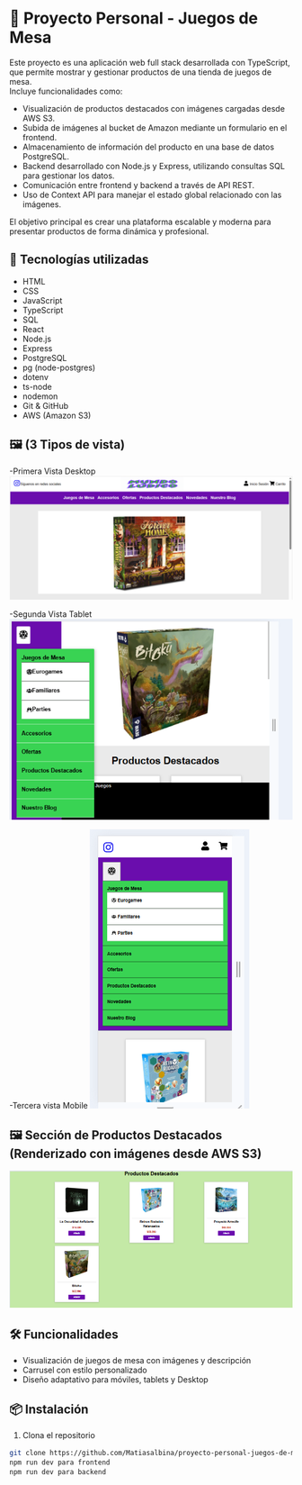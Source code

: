 # 🎲 Proyecto Personal - Juegos de Mesa

Este proyecto es una aplicación web full stack desarrollada con TypeScript, que permite mostrar y gestionar productos de una tienda de juegos de mesa.  
Incluye funcionalidades como:

- Visualización de productos destacados con imágenes cargadas desde AWS S3.
- Subida de imágenes al bucket de Amazon mediante un formulario en el frontend.
- Almacenamiento de información del producto en una base de datos PostgreSQL.
- Backend desarrollado con Node.js y Express, utilizando consultas SQL para gestionar los datos.
- Comunicación entre frontend y backend a través de API REST.
- Uso de Context API para manejar el estado global relacionado con las imágenes.

El objetivo principal es crear una plataforma escalable y moderna para presentar productos de forma dinámica y profesional.

## 🚀 Tecnologías utilizadas

- HTML
- CSS
- JavaScript
- TypeScript
- SQL
- React
- Node.js
- Express
- PostgreSQL
- pg (node-postgres)
- dotenv
- ts-node
- nodemon
- Git & GitHub
- AWS (Amazon S3)



## 🖼️ (3 Tipos de vista)
-Primera Vista Desktop
![alt text](image-5.png)

-Segunda Vista Tablet
![alt text](image-6.png)

-Tercera vista Mobile
![alt text](image-7.png)

## 🖼️ Sección de Productos Destacados (Renderizado con imágenes desde AWS S3)

![alt text](image.png)




## 🛠️ Funcionalidades

- Visualización de juegos de mesa con imágenes y descripción
- Carrusel con estilo personalizado
- Diseño adaptativo para móviles, tablets y Desktop

## 📦 Instalación

1. Clona el repositorio
```bash
git clone https://github.com/Matiasalbina/proyecto-personal-juegos-de-mesa.git
npm run dev para frontend
npm run dev para backend
